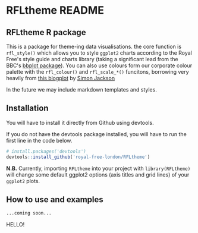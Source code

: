 RFLtheme README
================

RFLtheme R package
------------------

This is a package for theme-ing data visualisations. the core function is `rfl_style()` which allows you to style `ggplot2` charts according to the Royal Free's style guide and charts library (taking a significant lead from the BBC's [bbplot package](https://github.com/bbc/bbplot)). You can also use colours form our corporate colour palette with the `rfl_colour()` and `rfl_scale_*()` funcitons, borrowing very heavily from [this blogplot](https://drsimonj.svbtle.com/creating-corporate-colour-palettes-for-ggplot2) by [Simon Jackson](https://twitter.com/drsimonj)

In the future we may include markdown templates and styles.

Installation
------------

You will have to install it directly from Github using devtools.

If you do not have the devtools package installed, you will have to run the first line in the code below.

``` r
# install.packages('devtools')
devtools::install_github('royal-free-london/RFLtheme')
```

**N.B.** Currently, importing `RFLtheme` into your project with `library(RFLtheme)` will change some default ggplot2 options (axis titles and grid lines) of your `ggplot2` plots.

How to use and examples
-----------------------

``` r
...coming soon...
```


HELLO!